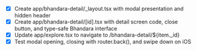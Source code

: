 - [x] Create app/bhandara-detail/_layout.tsx with modal presentation and hidden header
- [x] Create app/bhandara-detail/[id].tsx with detail screen code, close button, and type-safe Bhandara interface
- [x] Update app/explore.tsx to navigate to /bhandara-detail/${item._id}
- [x] Test modal opening, closing with router.back(), and swipe down on iOS
